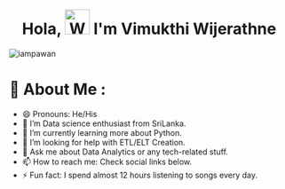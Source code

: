 <h1 align="center"> Hola, <img src="https://raw.githubusercontent.com/nixin72/nixin72/master/wave.gif" 
         alt="Waving hand animated gif"
         height="45"
         width="45" /> I'm Vimukthi Wijerathne</h1>

<p align="left"> <img src="https://komarev.com/ghpvc/?username=iampawan&label=Views&color=blue&style=plastic&style=for-the-badge" alt="iampawan" /> </p>

# 💫 About Me :
- 😄 Pronouns: He/His
- 🔭 I’m Data science enthusiast from SriLanka.
- 🌱 I’m currently learning more about Python.
- 🤔 I’m looking for help with ETL/ELT Creation.
- 💬 Ask me about Data Analytics or any tech-related stuff.
- 📫 How to reach me: Check social links below.
- ⚡ Fun fact: I spend almost 12 hours listening to songs every day.
